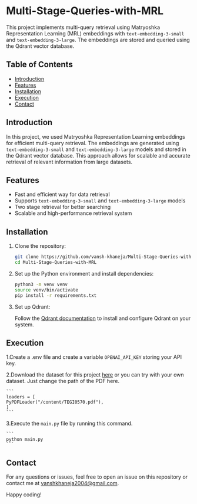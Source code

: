 # Multi-Stage-Queries-with-MRL
This project implements multi-query retrieval using Matryoshka Representation Learning (MRL) embeddings with `text-embedding-3-small` and `text-embedding-3-large`. The embeddings are stored and queried using the Qdrant vector database.

## Table of Contents

- [Introduction](#introduction)
- [Features](#features)
- [Installation](#installation)
- [Execution](#execution)
- [Contact](#contact)

## Introduction

In this project, we used Matryoshka Representation Learning embeddings for efficient multi-query retrieval. The embeddings are generated using `text-embedding-3-small` and `text-embedding-3-large` models and stored in the Qdrant vector database. This approach allows for scalable and accurate retrieval of relevant information from large datasets.

## Features

- Fast and efficient way for data retrieval
- Supports `text-embedding-3-small` and `text-embedding-3-large` models
- Two stage retrieval for better searching
- Scalable and high-performance retrieval system

## Installation

1. Clone the repository:

    ```sh
    git clone https://github.com/vansh-khaneja/Multi-Stage-Queries-with-MRL
    cd Multi-Stage-Queries-with-MRL
    ```

2. Set up the Python environment and install dependencies:

    ```sh
    python3 -m venv venv
    source venv/bin/activate
    pip install -r requirements.txt
    ```

3. Set up Qdrant:

    Follow the [Qdrant documentation](https://qdrant.tech/documentation/) to install and configure Qdrant on your system.

## Execution
1.Create a .env file and create a variable ```OPENAI_API_KEY``` storing your API key.


2.Download the dataset for this project [here](https://run.unl.pt/bitstream/10362/135618/1/TEGI0570.pdf) or you can try with your own dataset. Just change the path of the PDF here.

    ```
    loaders = [
    PyPDFLoader("/content/TEGI0570.pdf"),
    ]
    ```

3.Execute the ```main.py``` file by running this command.

    ```
    python main.py
    ```

## Contact

For any questions or issues, feel free to open an issue on this repository or contact me at vanshkhaneja2004@gmail.com.

Happy coding!
